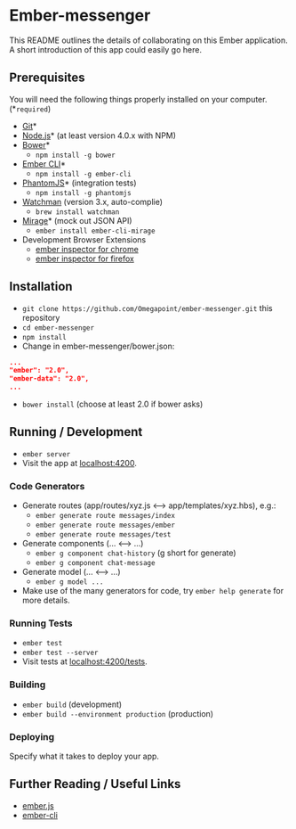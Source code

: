 # Ember-messenger

This README outlines the details of collaborating on this Ember application.
A short introduction of this app could easily go here.

## Prerequisites

You will need the following things properly installed on your computer.
(*`required`)

* [Git](http://git-scm.com/)*
* [Node.js](http://nodejs.org/)* (at least version 4.0.x with NPM)
* [Bower](http://bower.io/)*
  * `npm install -g bower`
* [Ember CLI](http://www.ember-cli.com/)*
  * `npm install -g ember-cli`
* [PhantomJS](http://phantomjs.org/)* (integration tests)
  * `npm install -g phantomjs`
* [Watchman](https://facebook.github.io/watchman/) (version 3.x, auto-complie)
  * `brew install watchman`
* [Mirage](http://www.ember-cli-mirage.com/)* (mock out JSON API)
  * `ember install ember-cli-mirage`
* Development Browser Extensions
  * [ember inspector for chrome](https://chrome.google.com/webstore/detail/ember-inspector/bmdblncegkenkacieihfhpjfppoconhi)
  * [ember inspector for firefox](https://addons.mozilla.org/en-US/firefox/addon/ember-inspector/)

## Installation

* `git clone https://github.com/Omegapoint/ember-messenger.git` this repository
* `cd ember-messenger`
* `npm install`
* Change in ember-messenger/bower.json:
```json
...
"ember": "2.0",
"ember-data": "2.0",
...
```
* `bower install` (choose at least 2.0 if bower asks)

## Running / Development

* `ember server`
* Visit the app at [localhost:4200](http://localhost:4200).

### Code Generators

* Generate routes (app/routes/xyz.js <--> app/templates/xyz.hbs), e.g.:
  * `ember generate route messages/index`
  * `ember generate route messages/ember`
  * `ember generate route messages/test`
* Generate components (... <--> ...)
  * `ember g component chat-history` (g short for generate)
  * `ember g component chat-message`
* Generate model (... <--> ...)
  * `ember g model ...`
* Make use of the many generators for code, try `ember help generate` for more details.


### Running Tests

* `ember test`
* `ember test --server`
* Visit tests at [localhost:4200/tests](http://localhost:4200/tests).

### Building

* `ember build` (development)
* `ember build --environment production` (production)

### Deploying

Specify what it takes to deploy your app.

## Further Reading / Useful Links

* [ember.js](http://emberjs.com/)
* [ember-cli](http://www.ember-cli.com/)
